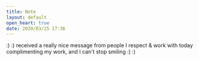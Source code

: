 ```yaml
---
title: Note
layout: default
open_heart: true
date: 2020/03/25 17:36
---
```


:) :) received a really nice message from people I respect & work with today complimenting my work, and I can't stop smiling :) :)
